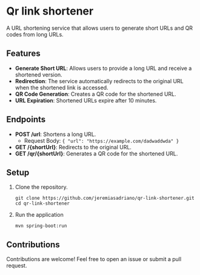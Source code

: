 # Qr link shortener

A URL shortening service that allows users to generate short URLs and QR codes from long URLs.

## Features

- **Generate Short URL**: Allows users to provide a long URL and receive a shortened version.
- **Redirection**: The service automatically redirects to the original URL when the shortened link is accessed.
- **QR Code Generation**: Creates a QR code for the shortened URL.
- **URL Expiration**: Shortened URLs expire after 10 minutes.

## Endpoints

- **POST /url**: Shortens a long URL.
    - Request Body: `{ "url": "https://example.com/dadwaddwda" }`
- **GET /{shortUrl}**: Redirects to the original URL.
- **GET /qr/{shortUrl}**: Generates a QR code for the shortened URL.

## Setup

1. Clone the repository.
    ```shell
    git clone https://github.com/jeremiasadriano/qr-link-shortener.git
    cd qr-link-shortener
    ```
2. Run the application
    ```shell
    mvn spring-boot:run
    ```
   
## Contributions

Contributions are welcome! Feel free to open an issue or submit a pull request.